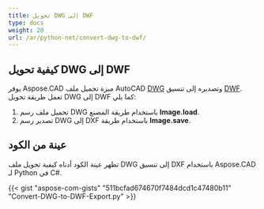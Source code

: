 ```yaml
---
title: تحويل DWG إلى DWF
type: docs
weight: 20
url: /ar/python-net/convert-dwg-to-dwf/
---
```


## **كيفية تحويل DWG إلى DWF**

يوفر Aspose.CAD ميزة تحميل ملف AutoCAD [DWG](https://docs.fileformat.com/cad/dwg/) وتصديره إلى تنسيق [DWF](https://docs.fileformat.com/cad/dwf/). تعمل طريقة تحويل DWG إلى DWF كما يلي:

1. تحميل ملف رسم DWG باستخدام طريقة المصنع **Image.load**.
1. تصدير رسم DWG إلى DXF باستخدام طريقة **Image.save**.

## عينة من الكود

تظهر عينة الكود أدناه كيفية تحويل ملف DWG إلى تنسيق DXF باستخدام Aspose.CAD لـ Python في C#.

{{< gist "aspose-com-gists" "511bcfad674670f7484dcd1c47480b11" "Convert-DWG-to-DWF-Export.py" >}}
